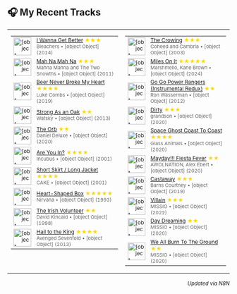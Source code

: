 

<!-- SPOTIFY_RECENTLY_PLAYED:START -->
## 🎧 My Recent Tracks

<table>
<tr>
<td valign='top'>

<table style='font-size: 12px;'>
<tr>
<td><a href="https://open.spotify.com/track/1RwwmiVtLAtPmxAqKVfwgG"><img src="https://i.scdn.co/image/ab67616d0000b273d9c7516258eb58d793d49e2e" width="40" height="40" alt="[object Object]" /></a></td>
<td><a href="https://open.spotify.com/track/1RwwmiVtLAtPmxAqKVfwgG">I Wanna Get Better</a><span style="color: gold;"> ★★★</span><br><span style="font-size: 11px; color: #666;">Bleachers • [object Object] (2014)</span></td>
</tr>
<tr>
<td><a href="https://open.spotify.com/track/4rVrHxLGV2iSN4nJtI9hKh"><img src="https://i.scdn.co/image/ab67616d0000b27349975a26b5562064db3a552b" width="40" height="40" alt="[object Object]" /></a></td>
<td><a href="https://open.spotify.com/track/4rVrHxLGV2iSN4nJtI9hKh">Mah Na Mah Na</a><span style="color: gold;"> ★★★</span><br><span style="font-size: 11px; color: #666;">Mahna Mahna and The Two Snowths • [object Object] (2011)</span></td>
</tr>
<tr>
<td><a href="https://open.spotify.com/track/7aEtlGHoiPAfRB084NiDmx"><img src="https://i.scdn.co/image/ab67616d0000b273429d8ec28f865acf2a927c2d" width="40" height="40" alt="[object Object]" /></a></td>
<td><a href="https://open.spotify.com/track/7aEtlGHoiPAfRB084NiDmx">Beer Never Broke My Heart</a><span style="color: gold;"> ★★★★</span><br><span style="font-size: 11px; color: #666;">Luke Combs • [object Object] (2019)</span></td>
</tr>
<tr>
<td><a href="https://open.spotify.com/track/3nOEWcVEwqH6bPecKSYaHQ"><img src="https://i.scdn.co/image/ab67616d0000b2731f81dec4c6e5a290f0bca4e8" width="40" height="40" alt="[object Object]" /></a></td>
<td><a href="https://open.spotify.com/track/3nOEWcVEwqH6bPecKSYaHQ">Strong As an Oak</a><span style="color: gold;"> ★★</span><br><span style="font-size: 11px; color: #666;">Watsky • [object Object] (2013)</span></td>
</tr>
<tr>
<td><a href="https://open.spotify.com/track/0Dq9fMtiubl73UQCiKRYi8"><img src="https://i.scdn.co/image/ab67616d0000b273eece10ee539479b08711a839" width="40" height="40" alt="[object Object]" /></a></td>
<td><a href="https://open.spotify.com/track/0Dq9fMtiubl73UQCiKRYi8">The Orb</a><span style="color: gold;"> ★★</span><br><span style="font-size: 11px; color: #666;">Daniel Deluxe • [object Object] (2020)</span></td>
</tr>
<tr>
<td><a href="https://open.spotify.com/track/1MvJno497VkQR3RsiJcRVm"><img src="https://i.scdn.co/image/ab67616d0000b273289320ef78f164a472698926" width="40" height="40" alt="[object Object]" /></a></td>
<td><a href="https://open.spotify.com/track/1MvJno497VkQR3RsiJcRVm">Are You In?</a><span style="color: gold;"> ★★★★</span><br><span style="font-size: 11px; color: #666;">Incubus • [object Object] (2001)</span></td>
</tr>
<tr>
<td><a href="https://open.spotify.com/track/3OOFEF20WqtsUPcRbPY3L7"><img src="https://i.scdn.co/image/ab67616d0000b27331dc2b6da1570a9c8929e0f6" width="40" height="40" alt="[object Object]" /></a></td>
<td><a href="https://open.spotify.com/track/3OOFEF20WqtsUPcRbPY3L7">Short Skirt / Long Jacket</a><span style="color: gold;"> ★★★★</span><br><span style="font-size: 11px; color: #666;">CAKE • [object Object] (2001)</span></td>
</tr>
<tr>
<td><a href="https://open.spotify.com/track/11LmqTE2naFULdEP94AUBa"><img src="https://i.scdn.co/image/ab67616d0000b273aca059cebc1841277db22d1c" width="40" height="40" alt="[object Object]" /></a></td>
<td><a href="https://open.spotify.com/track/11LmqTE2naFULdEP94AUBa">Heart-Shaped Box</a><span style="color: gold;"> ★★★★★</span><br><span style="font-size: 11px; color: #666;">Nirvana • [object Object] (1993)</span></td>
</tr>
<tr>
<td><a href="https://open.spotify.com/track/5N7qskiLKyT8vHnTm3Emrd"><img src="https://i.scdn.co/image/ab67616d0000b2734bc377c41ab14f2ffa219ea1" width="40" height="40" alt="[object Object]" /></a></td>
<td><a href="https://open.spotify.com/track/5N7qskiLKyT8vHnTm3Emrd">The Irish Volunteer</a><span style="color: gold;"> ★★</span><br><span style="font-size: 11px; color: #666;">David Kincaid • [object Object] (1998)</span></td>
</tr>
<tr>
<td><a href="https://open.spotify.com/track/5anCkDvJ17aznvK5TED5uo"><img src="https://i.scdn.co/image/ab67616d0000b2730ea1ecb2d5271c2db402b0c2" width="40" height="40" alt="[object Object]" /></a></td>
<td><a href="https://open.spotify.com/track/5anCkDvJ17aznvK5TED5uo">Hail to the King</a><span style="color: gold;"> ★★★★</span><br><span style="font-size: 11px; color: #666;">Avenged Sevenfold • [object Object] (2013)</span></td>
</tr>
</table>

</td>
<td valign='top'>

<table style='font-size: 12px;'>
<tr>
<td><a href="https://open.spotify.com/track/7fT97iUO2mul3BIAAut70b"><img src="https://i.scdn.co/image/ab67616d0000b27388f43dfa46119115be9712dc" width="40" height="40" alt="[object Object]" /></a></td>
<td><a href="https://open.spotify.com/track/7fT97iUO2mul3BIAAut70b">The Crowing</a><span style="color: gold;"> ★★★</span><br><span style="font-size: 11px; color: #666;">Coheed and Cambria • [object Object] (2003)</span></td>
</tr>
<tr>
<td><a href="https://open.spotify.com/track/4pkb8SbRGeHAvdb87v9rpf"><img src="https://i.scdn.co/image/ab67616d0000b27300ac867eff7ed64be10a517c" width="40" height="40" alt="[object Object]" /></a></td>
<td><a href="https://open.spotify.com/track/4pkb8SbRGeHAvdb87v9rpf">Miles On It</a><span style="color: gold;"> ★★★★★</span><br><span style="font-size: 11px; color: #666;">Marshmello, Kane Brown • [object Object] (2024)</span></td>
</tr>
<tr>
<td><a href="https://open.spotify.com/track/6DUlAlZiogrNBxCVCFhRO5"><img src="https://i.scdn.co/image/ab67616d0000b273f041979ddf9a834eaf417346" width="40" height="40" alt="[object Object]" /></a></td>
<td><a href="https://open.spotify.com/track/6DUlAlZiogrNBxCVCFhRO5">Go Go Power Rangers (Instrumental Redux)</a><span style="color: gold;"> ★★</span><br><span style="font-size: 11px; color: #666;">Ron Wasserman • [object Object] (2012)</span></td>
</tr>
<tr>
<td><a href="https://open.spotify.com/track/3pShTDa5E1bPBkrc1mxxGY"><img src="https://i.scdn.co/image/ab67616d0000b27334525e139f6f72a79963650c" width="40" height="40" alt="[object Object]" /></a></td>
<td><a href="https://open.spotify.com/track/3pShTDa5E1bPBkrc1mxxGY">Dirty</a><span style="color: gold;"> ★★★</span><br><span style="font-size: 11px; color: #666;">grandson • [object Object] (2020)</span></td>
</tr>
<tr>
<td><a href="https://open.spotify.com/track/0RZLmpEzGR2NHite6rvS5H"><img src="https://i.scdn.co/image/ab67616d0000b273712701c5e263efc8726b1464" width="40" height="40" alt="[object Object]" /></a></td>
<td><a href="https://open.spotify.com/track/0RZLmpEzGR2NHite6rvS5H">Space Ghost Coast To Coast</a><span style="color: gold;"> ★★★★</span><br><span style="font-size: 11px; color: #666;">Glass Animals • [object Object] (2020)</span></td>
</tr>
<tr>
<td><a href="https://open.spotify.com/track/5gpy4Oseu0soMumuSJi7B6"><img src="https://i.scdn.co/image/ab67616d0000b27330ea7183d57eb904cab37e80" width="40" height="40" alt="[object Object]" /></a></td>
<td><a href="https://open.spotify.com/track/5gpy4Oseu0soMumuSJi7B6">Mayday!!! Fiesta Fever</a><span style="color: gold;"> ★★</span><br><span style="font-size: 11px; color: #666;">AWOLNATION, Alex Ebert • [object Object] (2020)</span></td>
</tr>
<tr>
<td><a href="https://open.spotify.com/track/72z1OAURj2XwHbZdBg3zpV"><img src="https://i.scdn.co/image/ab67616d0000b273c43ac981c6d7d1db6e6d633a" width="40" height="40" alt="[object Object]" /></a></td>
<td><a href="https://open.spotify.com/track/72z1OAURj2XwHbZdBg3zpV">Castaway</a><span style="color: gold;"> ★★★</span><br><span style="font-size: 11px; color: #666;">Barns Courtney • [object Object] (2019)</span></td>
</tr>
<tr>
<td><a href="https://open.spotify.com/track/5googFqOqpopYdcvV22T3t"><img src="https://i.scdn.co/image/ab67616d0000b27325cab2a2bf7969275bb6551c" width="40" height="40" alt="[object Object]" /></a></td>
<td><a href="https://open.spotify.com/track/5googFqOqpopYdcvV22T3t">Villain</a><span style="color: gold;"> ★★★</span><br><span style="font-size: 11px; color: #666;">MISSIO • [object Object] (2022)</span></td>
</tr>
<tr>
<td><a href="https://open.spotify.com/track/7jeVVHNBk9JWNUiOveNNga"><img src="https://i.scdn.co/image/ab67616d0000b27381a55e1ec1545f84ffc43e6e" width="40" height="40" alt="[object Object]" /></a></td>
<td><a href="https://open.spotify.com/track/7jeVVHNBk9JWNUiOveNNga">Day Dreaming</a><span style="color: gold;"> ★★</span><br><span style="font-size: 11px; color: #666;">MISSIO • [object Object] (2020)</span></td>
</tr>
<tr>
<td><a href="https://open.spotify.com/track/2bRwbZEMsyQz8wf3oXdyDs"><img src="https://i.scdn.co/image/ab67616d0000b27381a55e1ec1545f84ffc43e6e" width="40" height="40" alt="[object Object]" /></a></td>
<td><a href="https://open.spotify.com/track/2bRwbZEMsyQz8wf3oXdyDs">We All Burn To The Ground</a><span style="color: gold;"> ★★</span><br><span style="font-size: 11px; color: #666;">MISSIO • [object Object] (2020)</span></td>
</tr>
</table>

</td>
</tr>
</table>

<div align='right'><sub><i>Updated via N8N</i></sub></div>

<!-- SPOTIFY_RECENTLY_PLAYED:END -->
